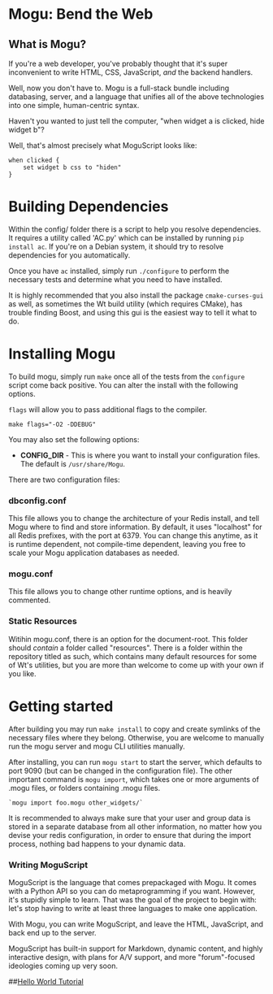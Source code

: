 # Mogu: Bend the Web #

## What is Mogu? #
If you're a web developer, you've probably thought that it's super 
inconvenient to write HTML, CSS, JavaScript, *and* the backend handlers.

Well, now you don't have to. Mogu is a full-stack bundle including databasing,
server, and a language that unifies all of the above technologies into one
simple, human-centric syntax.

Haven't you wanted to just tell the computer,
 "when widget a is clicked, hide widget b"?

Well, that's almost precisely what MoguScript looks like:

    when clicked {
        set widget b css to "hiden"
    }



# Building Dependencies 

Within the config/ folder there is a script to help you resolve dependencies.
It requires a utility called 'AC.py' which can be installed by running
`pip install ac`. If you're on a Debian system, it should try to resolve
dependencies for you automatically. 

Once you have `ac` installed, simply run `./configure` to perform the necessary
tests and determine what you need to have installed.

It is highly recommended that you also install the package `cmake-curses-gui`
as well, as sometimes the Wt build utility (which requires CMake), has 
trouble finding Boost, and using this gui is the easiest way to tell it what
to do.

# Installing Mogu

To build mogu, simply run `make` once all of the tests from the `configure`
script come back positive. You can alter the install with the following options.

`flags` will allow you to pass additional flags to the compiler.
    
    make flags="-O2 -DDEBUG"

You may also set the following options:

+ **CONFIG_DIR** - This is where you want to install your configuration files.
  The default is `/usr/share/Mogu`. 

There are two configuration files:

### dbconfig.conf

This file allows you to change the architecture of your Redis install, and tell
Mogu where to find and store information. By default, it uses "localhost" for
all Redis prefixes, with the port at 6379. You can change this anytime, as it is
runtime dependent, not compile-time dependent, leaving you free to scale your
Mogu application databases as needed.

### mogu.conf

This file allows you to change other runtime options, and is heavily commented.

### Static Resources

Witihin mogu.conf, there is an option for the document-root. This folder should
*contain* a folder called "resources". There is a folder within the repository
titled as such, which contains many default resources for some of Wt's 
utilities, but you are more than welcome to come up with your own if you like.


# Getting started

After building you may run `make install` to copy and create symlinks of the
necessary files where they belong. Otherwise, you are welcome to manually
run the mogu server and mogu CLI utilities manually.

After installing, you can run `mogu start` to start the server, which defaults
to port 9090 (but can be changed in the configuration file). The other important
command is `mogu import`, which takes one or more arguments of .mogu files, or 
folders containing .mogu files. 

    `mogu import foo.mogu other_widgets/`

It is recommended to always make sure that your user and group data is stored
in a separate database from all other information, no matter how you devise
your redis configuration, in order to ensure that during the import process, 
nothing bad happens to your dynamic data.

### Writing MoguScript

MoguScript is the language that comes prepackaged with Mogu. It comes with a
Python API so you can do metaprogramming if you want. However, it's stupidly
simple to learn. That was the goal of the project to begin with: let's stop 
having to write at least three languages to make one application.

With Mogu, you can write MoguScript, and leave the HTML, JavaScript, and back
end up to the server.

MoguScript has built-in support for Markdown, dynamic content, and highly
interactive design, with plans for A/V support, and more "forum"-focused 
ideologies coming up very soon.

##[Hello World Tutorial](wiki/tutorial)
